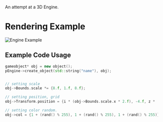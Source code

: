 An attempt at a 3D Engine.

# Rendering Example
![Engine Example](https://github.com/user-attachments/assets/07e8e063-786f-40e3-ae88-a65d902d581e)

## Example Code Usage
```cpp
gameobject* obj = new object();
pEngine->create_object(std::string("name"), obj);


// setting scale
obj->Bounds.scale *= {8.f, 1.f, 8.f};

// setting position, grid
obj->Transform.position = {i * (obj->Bounds.scale.x * 2.f), -4.f, z * (obj->Bounds.scale.z * 2.f)};

// setting color random.
obj->col = {1 + (rand() % 255), 1 + (rand() % 255), 1 + (rand() % 255)}; // vector4
```
